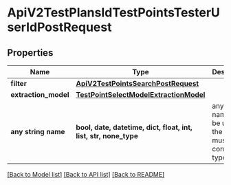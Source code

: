 # ApiV2TestPlansIdTestPointsTesterUserIdPostRequest


## Properties
Name | Type | Description | Notes
------------ | ------------- | ------------- | -------------
**filter** | [**ApiV2TestPointsSearchPostRequest**](ApiV2TestPointsSearchPostRequest.md) |  | [optional] 
**extraction_model** | [**TestPointSelectModelExtractionModel**](TestPointSelectModelExtractionModel.md) |  | [optional] 
**any string name** | **bool, date, datetime, dict, float, int, list, str, none_type** | any string name can be used but the value must be the correct type | [optional]

[[Back to Model list]](../README.md#documentation-for-models) [[Back to API list]](../README.md#documentation-for-api-endpoints) [[Back to README]](../README.md)


